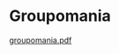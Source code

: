 # Groupomania




[groupomania.pdf](https://github.com/CamelKEBIR/Groupomania/files/8160639/groupomania.pdf)
